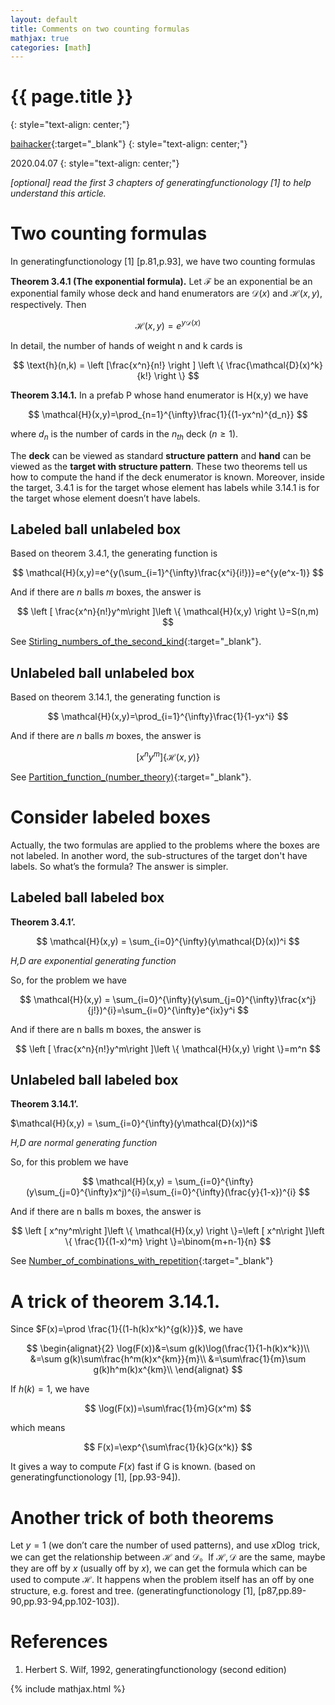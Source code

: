 ```yaml
---
layout: default
title: Comments on two counting formulas
mathjax: true
categories: [math]
---
```


<h1>{{ page.title }}</h1>
{: style="text-align: center;"}

[baihacker](https://github.com/baihacker){:target="_blank"}
{: style="text-align: center;"}

2020.04.07
{: style="text-align: center;"}


*[optional] read the first 3 chapters of generatingfunctionology [1] to help understand this article.*

# Two counting formulas
In generatingfunctionology [1] [p.81,p.93], we have two counting formulas

**Theorem 3.4.1 (The exponential formula).** Let $\mathcal{F}$ be an exponential be an exponential family whose deck and hand enumerators are $\mathcal{D}(x)$ and $\mathcal{H}(x,y)$, respectively. Then

$$
\mathcal{H}(x,y) = e^{y\mathcal{D}(x)}
$$

In detail, the number of hands of weight n and k cards is

$$
\text{h}(n,k) = \left [\frac{x^n}{n!} \right ] \left \{ \frac{\mathcal{D}(x)^k}{k!} \right \}
$$

**Theorem 3.14.1.** In a prefab P whose hand enumerator is H(x,y) we have

$$
\mathcal{H}(x,y)=\prod_{n=1}^{\infty}\frac{1}{(1-yx^n)^{d_n}}
$$

where $d_n$ is the number of cards in the $n_{th}$ deck ($n \ge 1$).

The **deck** can be viewed as standard **structure pattern** and **hand** can be viewed as the **target with structure pattern**. These two theorems tell us how to compute the hand if the deck enumerator is known. Moreover, inside the target, 3.4.1 is for the target whose element has labels while 3.14.1 is for the target whose element doesn’t have labels.

## Labeled ball unlabeled box
Based on theorem 3.4.1, the generating function is

$$
\mathcal{H}(x,y)=e^{y(\sum_{i=1}^{\infty}\frac{x^i}{i!})}=e^{y(e^x-1)}
$$

And if there are $n$ balls $m$ boxes, the answer is

$$
\left [ \frac{x^n}{n!}y^m\right ]\left \{ \mathcal{H}(x,y) \right \}=S(n,m)
$$

See [Stirling_numbers_of_the_second_kind](https://en.wikipedia.org/wiki/Stirling_numbers_of_the_second_kind#Generating_functions){:target="_blank"}.

## Unlabeled ball unlabeled box
Based on theorem 3.14.1, the generating function is

$$
\mathcal{H}(x,y)=\prod_{i=1}^{\infty}\frac{1}{1-yx^i}
$$

And if there are $n$ balls $m$ boxes, the answer is

$$
\left [ x^ny^m\right ]\left \{ \mathcal{H}(x,y) \right \}
$$

See [Partition_function_(number_theory)](https://en.wikipedia.org/wiki/Partition_function_(number_theory)){:target="_blank"}.

# Consider labeled boxes
Actually, the two formulas are applied to the problems where the boxes are not labeled. In another word, the sub-structures of the target don't have labels. So what’s the formula? The answer is simpler.

## Labeled ball labeled box
**Theorem 3.4.1’.**

$$
\mathcal{H}(x,y) = \sum_{i=0}^{\infty}(y\mathcal{D}(x))^i
$$

*H,D are exponential generating function*

So, for the problem we have

$$
\mathcal{H}(x,y) = \sum_{i=0}^{\infty}(y\sum_{j=0}^{\infty}\frac{x^j}{j!})^{i}=\sum_{i=0}^{\infty}e^{ix}y^i
$$

And if there are n balls m boxes, the answer is

$$
\left [ \frac{x^n}{n!}y^m\right ]\left \{ \mathcal{H}(x,y) \right \}=m^n
$$

## Unlabeled ball labeled box
**Theorem 3.14.1’.**

$\mathcal{H}(x,y) = \sum_{i=0}^{\infty}(y\mathcal{D}(x))^i$

*H,D are normal generating function*

So, for this problem we have

$$
\mathcal{H}(x,y) = \sum_{i=0}^{\infty}(y\sum_{j=0}^{\infty}x^j)^{i}=\sum_{i=0}^{\infty}(\frac{y}{1-x})^{i}
$$

And if there are n balls m boxes, the answer is

$$
\left [ x^ny^m\right ]\left \{ \mathcal{H}(x,y) \right \}=\left [ x^n\right ]\left \{ \frac{1}{(1-x)^m} \right \}=\binom{m+n-1}{n}
$$

See [Number_of_combinations_with_repetition](https://en.wikipedia.org/wiki/Combination#Number_of_combinations_with_repetition#Number_of_combinations_with_repetition){:target="_blank"}

# A trick of theorem 3.14.1.
Since $F(x)=\prod \frac{1}{(1-h(k)x^k)^{g(k)}}$, we have

$$
\begin{alignat}{2}
\log(F(x))&=\sum g(k)\log(\frac{1}{1-h(k)x^k})\\
&=\sum g(k)\sum\frac{h^m(k)x^{km}}{m}\\
&=\sum\frac{1}{m}\sum g(k)h^m(k)x^{km}\\
\end{alignat}
$$

If $h(k)=1$, we have

$$
\log(F(x))=\sum\frac{1}{m}G(x^m)
$$

which means

$$
F(x)=\exp^{\sum\frac{1}{k}G(x^k)}
$$

It gives a way to compute $F(x)$ fast if G is known. (based on generatingfunctionology [1], [pp.93-94]).

# Another trick of both theorems
Let $y=1$ (we don’t care the number of used patterns), and use $x \text{D} \log$ trick, we can get the relationship between $\mathcal{H}$ and $\mathcal{D}$。If $\mathcal{H},\mathcal{D}$ are the same, maybe they are off by $x$ (usually off by $x$), we can get the formula which can be used to compute $\mathcal{H}$. It happens when the problem itself has an off by one structure, e.g. forest and tree. (generatingfunctionology [1], [p87,pp.89-90,pp.93-94,pp.102-103]).

# References
1. Herbert S. Wilf, 1992, generatingfunctionology (second edition)


{% include mathjax.html %}
